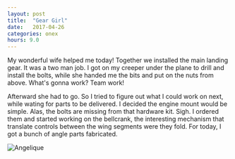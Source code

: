 ```yaml
---
layout: post
title:  "Gear Girl"
date:   2017-04-26 
categories: onex
hours: 9.0
---
```


My wonderful wife helped me today!  Together we installed the main landing gear.  It was a two man job.  I got on my creeper under the plane to drill and install the bolts, while she handed me the bits and put on the nuts from above.  What's gonna work?  Team work!  

Afterward she had to go.  So I tried to figure out what I could work on next, while wating for parts to be delivered.  I decided the engine mount would be simple.  Alas, the bolts are missing from that hardware kit.  Sigh.  I ordered them and started working on the bellcrank, the interesting mechanism that translate controls between the wing segments were they fold.  For today, I got a bunch of angle parts fabricated.

![Angelique](/onex/img/2017-04-26/1.jpg)
